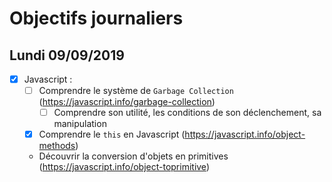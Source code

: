 # Objectifs journaliers

## Lundi 09/09/2019


* [x] Javascript :
  * [ ] Comprendre le système de `Garbage Collection` (https://javascript.info/garbage-collection)
    * [ ] Comprendre son utilité, les conditions de son déclenchement, sa manipulation
  * [x] Comprendre le `this` en Javascript (https://javascript.info/object-methods)
  * Découvrir la conversion d'objets en primitives (https://javascript.info/object-toprimitive)

